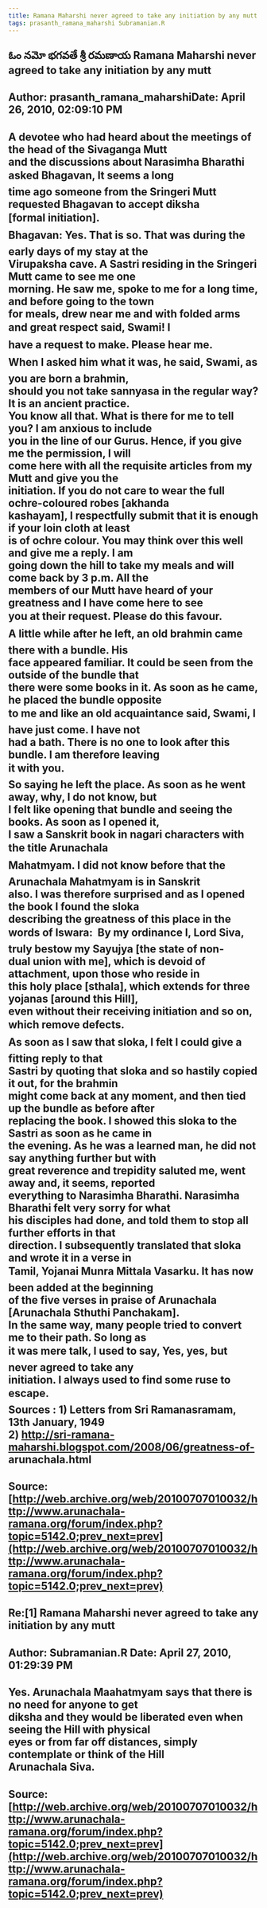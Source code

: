 ```yaml
--- 
title: Ramana Maharshi never agreed to take any initiation by any mutt   
tags: prasanth_ramana_maharshi Subramanian.R  
---  
```

## ఓం నమో భగవతే శ్రీ రమణాయ Ramana Maharshi never agreed to take any initiation by any mutt  
Author: prasanth_ramana_maharshiDate: April 26, 2010, 02:09:10 PM  
---  
A devotee who had heard about the meetings of the head of the Sivaganga Mutt  
and the discussions about Narasimha Bharathi asked Bhagavan, It seems a long  
time ago someone from the Sringeri Mutt requested Bhagavan to accept diksha  
[formal initiation].   
Bhagavan: Yes. That is so. That was during the early days of my stay at the  
Virupaksha cave. A Sastri residing in the Sringeri Mutt came to see me one  
morning. He saw me, spoke to me for a long time, and before going to the town  
for meals, drew near me and with folded arms and great respect said, Swami! I  
have a request to make. Please hear me.   
When I asked him what it was, he said, Swami, as you are born a brahmin,  
should you not take sannyasa in the regular way? It is an ancient practice.  
You know all that. What is there for me to tell you? I am anxious to include  
you in the line of our Gurus. Hence, if you give me the permission, I will  
come here with all the requisite articles from my Mutt and give you the  
initiation. If you do not care to wear the full ochre-coloured robes [akhanda  
kashayam], I respectfully submit that it is enough if your loin cloth at least  
is of ochre colour. You may think over this well and give me a reply. I am  
going down the hill to take my meals and will come back by 3 p.m. All the  
members of our Mutt have heard of your greatness and I have come here to see  
you at their request. Please do this favour.   
A little while after he left, an old brahmin came there with a bundle. His  
face appeared familiar. It could be seen from the outside of the bundle that  
there were some books in it. As soon as he came, he placed the bundle opposite  
to me and like an old acquaintance said, Swami, I have just come. I have not  
had a bath. There is no one to look after this bundle. I am therefore leaving  
it with you.   
So saying he left the place. As soon as he went away, why, I do not know, but  
I felt like opening that bundle and seeing the books. As soon as I opened it,  
I saw a Sanskrit book in nagari characters with the title Arunachala  
Mahatmyam. I did not know before that the Arunachala Mahatmyam is in Sanskrit  
also. I was therefore surprised and as I opened the book I found the sloka  
describing the greatness of this place in the words of Iswara:  **By my ordinance I, Lord Siva, truly bestow my Sayujya [the state of non-  
dual union with me], which is devoid of attachment, upon those who reside in  
this holy place [sthala], which extends for three yojanas [around this Hill],  
even without their receiving initiation and so on, which remove defects.**   
 **As soon as I saw that sloka, I felt I could give a fitting reply to that  
Sastri by quoting that sloka** and so hastily copied it out, for the brahmin  
might come back at any moment, and then tied up the bundle as before after  
replacing the book. I showed this sloka to the Sastri as soon as he came in  
the evening. As he was a learned man, he did not say anything further but with  
great reverence and trepidity saluted me, went away and, it seems, reported  
everything to Narasimha Bharathi. Narasimha Bharathi felt very sorry for what  
his disciples had done, and told them to stop all further efforts in that  
direction. I subsequently translated that sloka and wrote it in a verse in  
Tamil, Yojanai Munra Mittala Vasarku. It has now been added at the beginning  
of the five verses in praise of Arunachala [Arunachala Sthuthi Panchakam].  
**In the same way, many people tried to convert me to their path. So long as  
it was mere talk, I used to say, Yes, yes, but never agreed to take any  
initiation. I always used to find some ruse to escape.**   
 **Sources** : 1) Letters from Sri Ramanasramam, 13th January, 1949   
2) http://sri-ramana-maharshi.blogspot.com/2008/06/greatness-of-  
arunachala.html
 ---  
Source:[http://web.archive.org/web/20100707010032/http://www.arunachala-ramana.org/forum/index.php?topic=5142.0;prev_next=prev](http://web.archive.org/web/20100707010032/http://www.arunachala-ramana.org/forum/index.php?topic=5142.0;prev_next=prev)   
---  

## Re:[1] Ramana Maharshi never agreed to take any initiation by any mutt  
Author: Subramanian.R       Date: April 27, 2010, 01:29:39 PM  
---  
Yes. Arunachala Maahatmyam says that there is no need for anyone to get   
diksha and they would be liberated even when seeing the Hill with physical   
eyes or from far off distances, simply contemplate or think of the Hill   
Arunachala Siva.
 ---  
Source:[http://web.archive.org/web/20100707010032/http://www.arunachala-ramana.org/forum/index.php?topic=5142.0;prev_next=prev](http://web.archive.org/web/20100707010032/http://www.arunachala-ramana.org/forum/index.php?topic=5142.0;prev_next=prev)   
---  

